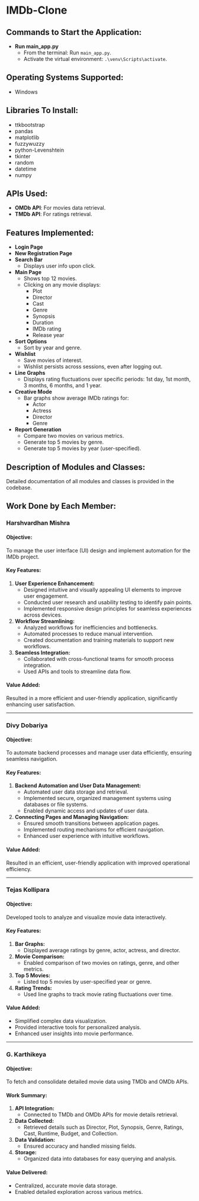 # IMDb-Clone

## Commands to Start the Application:
- **Run main_app.py**
  - From the terminal: Run `main_app.py`.
  - Activate the virtual environment: `.\venv\Scripts\activate`.

## Operating Systems Supported:
- Windows

## Libraries To Install:
- ttkbootstrap
- pandas
- matplotlib
- fuzzywuzzy
- python-Levenshtein
- tkinter
- random
- datetime
- numpy

## APIs Used:
- **OMDb API**: For movies data retrieval.
- **TMDb API**: For ratings retrieval.

## Features Implemented:
- **Login Page**
- **New Registration Page**
- **Search Bar**
  - Displays user info upon click.
- **Main Page**
  - Shows top 12 movies.
  - Clicking on any movie displays:
    - Plot
    - Director
    - Cast
    - Genre
    - Synopsis
    - Duration
    - IMDb rating
    - Release year
- **Sort Options**
  - Sort by year and genre.
- **Wishlist**
  - Save movies of interest.
  - Wishlist persists across sessions, even after logging out.
- **Line Graphs**
  - Displays rating fluctuations over specific periods: 1st day, 1st month, 3 months, 6 months, and 1 year.
- **Creative Mode**
  - Bar graphs show average IMDb ratings for:
    - Actor
    - Actress
    - Director
    - Genre
- **Report Generation**
  - Compare two movies on various metrics.
  - Generate top 5 movies by genre.
  - Generate top 5 movies by year (user-specified).

## Description of Modules and Classes:
Detailed documentation of all modules and classes is provided in the codebase.

## Work Done by Each Member:

### **Harshvardhan Mishra**
#### Objective:
To manage the user interface (UI) design and implement automation for the IMDb project.

#### Key Features:
1. **User Experience Enhancement:**
   - Designed intuitive and visually appealing UI elements to improve user engagement.
   - Conducted user research and usability testing to identify pain points.
   - Implemented responsive design principles for seamless experiences across devices.
2. **Workflow Streamlining:**
   - Analyzed workflows for inefficiencies and bottlenecks.
   - Automated processes to reduce manual intervention.
   - Created documentation and training materials to support new workflows.
3. **Seamless Integration:**
   - Collaborated with cross-functional teams for smooth process integration.
   - Used APIs and tools to streamline data flow.

#### Value Added:
Resulted in a more efficient and user-friendly application, significantly enhancing user satisfaction.

---

### **Divy Dobariya**
#### Objective:
To automate backend processes and manage user data efficiently, ensuring seamless navigation.

#### Key Features:
1. **Backend Automation and User Data Management:**
   - Automated user data storage and retrieval.
   - Implemented secure, organized management systems using databases or file systems.
   - Enabled dynamic access and updates of user data.
2. **Connecting Pages and Managing Navigation:**
   - Ensured smooth transitions between application pages.
   - Implemented routing mechanisms for efficient navigation.
   - Enhanced user experience with intuitive workflows.

#### Value Added:
Resulted in an efficient, user-friendly application with improved operational efficiency.

---

### **Tejas Kollipara**
#### Objective:
Developed tools to analyze and visualize movie data interactively.

#### Key Features:
1. **Bar Graphs:**
   - Displayed average ratings by genre, actor, actress, and director.
2. **Movie Comparison:**
   - Enabled comparison of two movies on ratings, genre, and other metrics.
3. **Top 5 Movies:**
   - Listed top 5 movies by user-specified year or genre.
4. **Rating Trends:**
   - Used line graphs to track movie rating fluctuations over time.

#### Value Added:
- Simplified complex data visualization.
- Provided interactive tools for personalized analysis.
- Enhanced user insights into movie performance.

---

### **G. Karthikeya**
#### Objective:
To fetch and consolidate detailed movie data using TMDb and OMDb APIs.

#### Work Summary:
1. **API Integration:**
   - Connected to TMDb and OMDb APIs for movie details retrieval.
2. **Data Collected:**
   - Retrieved details such as Director, Plot, Synopsis, Genre, Ratings, Cast, Runtime, Budget, and Collection.
3. **Data Validation:**
   - Ensured accuracy and handled missing fields.
4. **Storage:**
   - Organized data into databases for easy querying and analysis.

#### Value Delivered:
- Centralized, accurate movie data storage.
- Enabled detailed exploration across various metrics.


